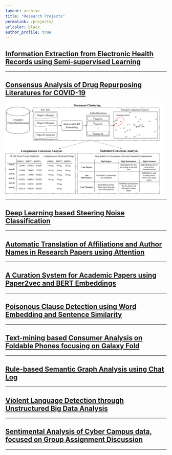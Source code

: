 ```yaml
---
layout: archive
title: "Research Projects"
permalink: /projects/
urlcolor: black
author_profile: true
---
```


## [Information Extraction from Electronic Health Records using Semi-supervised Learning](https://namupark.github.io/projects/1/)

------

## [Consensus Analysis of Drug Repurposing Literatures for COVID-19](https://namupark.github.io/projects/2/)

<img src="./project2.png" style="zoom:48%;" />



------

## [Deep Learning based Steering Noise Classification](https://namupark.github.io/projects/3/)

------

## [Automatic Translation of Affiliations and Author Names in Research Papers using Attention](https://namupark.github.io/projects/4/)

------

## [A Curation System for Academic Papers using Paper2vec and BERT Embeddings](https://namupark.github.io/projects/5/)

------

## [Poisonous Clause Detection using Word Embedding and Sentence Similarity](https://namupark.github.io/projects/6/)

------

## [Text-mining based Consumer Analysis on Foldable Phones focusing on Galaxy Fold](https://namupark.github.io/projects/7/)

------

## [Rule-based Semantic Graph Analysis using Chat Log](https://namupark.github.io/projects/8/)

------

## [Violent Language Detection through Unstructured Big Data Analysis](https://namupark.github.io/projects/9/)

------

## [Sentimental Analysis of Cyber Campus data, focused on Group Assignment Discussion](https://namupark.github.io/projects/10/)

------

